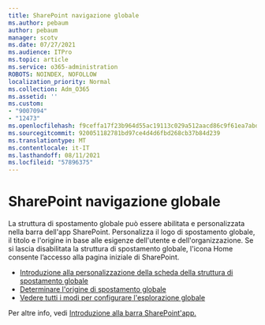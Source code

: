```yaml
---
title: SharePoint navigazione globale
ms.author: pebaum
author: pebaum
manager: scotv
ms.date: 07/27/2021
ms.audience: ITPro
ms.topic: article
ms.service: o365-administration
ROBOTS: NOINDEX, NOFOLLOW
localization_priority: Normal
ms.collection: Adm_O365
ms.assetid: ''
ms.custom:
- "9007094"
- "12473"
ms.openlocfilehash: f9ceffa17f23b964d55ac19113c029a512aacd86c9f61ea7abd8db1a7c81381f
ms.sourcegitcommit: 920051182781bd97ce4d4d6fbd268cb37b84d239
ms.translationtype: MT
ms.contentlocale: it-IT
ms.lasthandoff: 08/11/2021
ms.locfileid: "57896375"
---
```

# <a name="sharepoint-global-navigation"></a>SharePoint navigazione globale

La struttura di spostamento globale può essere abilitata e personalizzata nella barra dell'app SharePoint. Personalizza il logo di spostamento globale, il titolo e l'origine in base alle esigenze dell'utente e dell'organizzazione. Se si lascia disabilitata la struttura di spostamento globale, l'icona Home consente l’accesso alla pagina iniziale di SharePoint.

- [Introduzione alla personalizzazione della scheda della struttura di spostamento globale](https://docs.microsoft.com/SharePoint/sharepoint-app-bar?WT.mc_id=365AdminCSH_SupportCentral#get-started-customizing-the-global-navigation-tab)
- [Determinare l'origine di spostamento globale](https://docs.microsoft.com/SharePoint/sharepoint-app-bar?WT.mc_id=365AdminCSH_SupportCentral#determine-the-global-navigation-source-depending-on-your-home-sites-configuration)
- [Vedere tutti i modi per configurare l'esplorazione globale](https://docs.microsoft.com/SharePoint/sharepoint-app-bar?WT.mc_id=365AdminCSH_SupportCentral#see-all-the-different-ways-you-can-set-up-global-navigation)

Per altre info, vedi [Introduzione alla barra SharePoint'app.](https://docs.microsoft.com/sharepoint/sharepoint-app-bar) 


